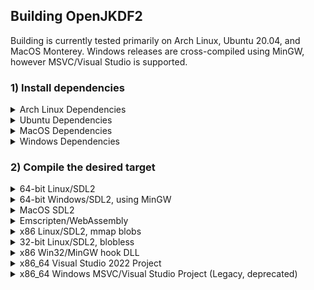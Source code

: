## Building OpenJKDF2

Building is currently tested primarily on Arch Linux, Ubuntu 20.04, and MacOS Monterey. Windows releases are cross-compiled using MinGW, however MSVC/Visual Studio is supported.

### 1) Install dependencies

<details>
  <summary>Arch Linux Dependencies</summary>

```
# All
pacman -S git cmake base-devel make python python-pip bison imagemagick gtk3 openssl protobuf  zsh
pip3 install cogapp

# Win32/MinGW
pacman -S mingw-w64

# Linux 32-bit
pacman -S multilib-devel lib32-sdl2 lib32-sdl2_mixer lib32-glew lib32-openal

# Linux 64-bit
pacman -S clang sdl2 sdl2_mixer glew openal

# WebAssembly
pacaur -S emscripten
```
</details>

<details>
  <summary>Ubuntu Dependencies</summary>

```
# All
sudo apt install git build-essential cmake make python3 python3-pip bison imagemagick libgtk-3-dev protobuf-compiler zsh
pip3 install cogapp

# Win32/MinGW
sudo apt install mingw-w64

# Linux 32-bit
# TODO find equivalents: multilib-devel lib32-sdl2 lib32-glew lib32-openal

# Linux 64-bit
sudo apt install clang libsdl2-dev libsdl2-mixer-dev libopenal-dev libglew-dev libssl-dev libprotobuf-dev

# WebAssembly
# TODO find equivalents: emscripten
```

Add the following to the end of ~/.bashrc:
```
export PATH=$PATH:~/.local/bin
```
</details>

<details>
  <summary>MacOS Dependencies</summary>

Before starting, install Xcode. This is required for OpenGL headers, among other things. For packaging a Universal build on ARM64 Macs, all `brew` steps should be done both natively and with an x86_64 prefix (see [here](https://gist.github.com/progrium/b286cd8c82ce0825b2eb3b0b3a0720a0) for how to set that up).
```
# All
brew install git cmake make python3 imagemagick
pip3 install cogapp generate-iconset

# After installing cogapp, make sure the following is in your ~/.zshrc:
# export PATH=$PATH:$HOME/Library/Python/3.8/bin

# Win32/MinGW building
brew install mingw-w64

# MacOS 64-bit
brew install openal-soft sdl2 sdl2_mixer glew openssl@1.1 protobuf

# WebAssembly
brew install emscripten
```
</details>

<details>
  <summary>Windows Dependencies</summary>

Download and install [Python 3.8](https://www.python.org/downloads/release/python-380/) (be sure it is added to your PATH when installing).

Install [cog](https://nedbatchelder.com/code/cog/index.html#h_installation) using pip (`pip3 install cogapp`). You may need to specify `pip` instead of `pip3`.

Download and install the OpenAL 1.1 SDK from [here](https://www.openal.org/downloads/). Then, add `OPENALDIR` to your system environment variables as `C:\Program Files (x86)\OpenAL 1.1 SDK`.

Download and install the latest CMake from [here](https://cmake.org/download/), or use Visual Studio 2022 which includes CMake support.

</details>

### 2) Compile the desired target

<details>
  <summary>64-bit Linux/SDL2</summary>

64-bit Linux supports both x86_64 and ARM64 targets, and has been tested on Intel, NVIDIA and V3D (Raspberry Pi 4) graphics cards. **GCC <11.1 is currently not supported due to crashes, use clang instead.**

```
git clone https://github.com/shinyquagsire23/OpenJKDF2.git
cd OpenJKDF2

export CC=clang
export CXX=clang++

chmod +x build_linux64.sh
./build_linux64.sh
```
</details>

<details>
  <summary>64-bit Windows/SDL2, using MinGW</summary>

64-bit Windows can be cross-compiled from Linux or MacOS, and has been tested on Intel and NVIDIA graphics cards.

```
git clone https://github.com/shinyquagsire23/OpenJKDF2.git
cd OpenJKDF2

chmod +x build_win64.sh
./build_win64.sh
```
</details>

<details>
  <summary>MacOS SDL2</summary>

A full, universal MacOS appbundle can be created on ARM64 Macs using
```
git clone https://github.com/shinyquagsire23/OpenJKDF2.git
cd OpenJKDF2

./distpkg_macos.sh
```

Otherwise, a plain binary and single-architecture appbundle can be compiled using:
```
chmod +x ./.github/build_macos.sh
./.github/build_macos.sh
```
</details>

<details>
  <summary>Emscripten/WebAssembly</summary>

WASM builds are semi-supported, but break often. The last tested tag for WASM is `v0.2.0`.

```
mkdir -p wasm_out
```

Copy your `episode/` and `resource/` directory to `wasm_out`, then

```
chmod +x ./build_run_openjkdf2_wasm.sh
./build_run_openjkdf2_wasm.sh
```
</details>

<details>
  <summary>x86 Linux/SDL2, mmap blobs</summary>

OpenJKDF2 supports an experimental hybrid compilation for Linux/SDL2 which uses `JK.EXE` for any unimplemented functions. Compile using: 

```
mkdir -p build_blobs
cd build_blobs

cmake .. -DOPENJKDF2_USE_BLOBS=true
make -j10
``` 

then copy `openjkdf2` to the same directory as JK.EXE and run it. *JK.EXE version 1.0.0 is required in order to use blobs!*

`mmap` is used to maintain all `.rodata`, `.data`, and `.bss` variables in the same addresses as `JK.EXE`, and if `openjkdf2` invokes an unimplemented function, it will jump to the mapped `JK.EXE` implementation.
</details>

<details>
  <summary>32-bit Linux/SDL2, blobless</summary>

```
mkdir -p build
cd build

cmake .. --toolchain ../cmake_modules/linux_32_toolchain.cmake
make -j10
```
</details>

<details>
  <summary>x86 Win32/MinGW hook DLL</summary>

`./build.sh`
</details>

<details>
  <summary>x86_64 Visual Studio 2022 Project</summary>

Clone the repository using git, then open VS 2022 and select `Open a local folder`. Right click CMakeLists.txt and select `Configure OpenJKDF2` until it succeeds (for some reason it errors a few times initially on SDL2_mixer, etc). Once it succeeds, right click CMakeLists.txt and select `Build`. 

After it builds you can set it as a startup item, from there it should work and debug as expected.
</details>

<details>
  <summary>x86_64 Windows MSVC/Visual Studio Project (Legacy, deprecated)</summary>

Run the CMake GUI and select the `OpenJKDF2/` directory for your sources. Create `OpenJKDF2/build` and set it as your build folder. Click `Configure` until it succeeds (for some reason it errors a few times initially), then click `Generate` and `Open Project`.

You'll probably want to set `openjkdf2-64` as the default project, from there it should work and debug as expected.
</details>
